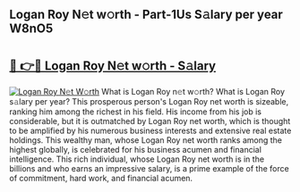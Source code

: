 ## Logan Roy N𝚎t w𝚘rth - Part-1Us S𝚊lary per year W8nO5

# <h2><a href="http://gc1jsm.nevu.top/?p=Logan+Roy">🔗 👉🔴 Logan Roy N𝚎t w𝚘rth - S𝚊lary</a></h2>

[![Logan Roy N𝚎t W𝚘rth](https://i.imgur.com/Oavwk0R.jpeg)](http://gc1jsm.nevu.top/?p=Logan+Roy)
What is Logan Roy n𝚎t w𝚘rth? What is Logan Roy s𝚊lary per year?
This prosperous person's Logan Roy net worth is sizeable, ranking him among the richest in his field. His income from his job is considerable, but it is outmatched by Logan Roy net worth, which is thought to be amplified by his numerous business interests and extensive real estate holdings. This wealthy man, whose Logan Roy net worth ranks among the highest globally, is celebrated for his business acumen and financial intelligence. This rich individual, whose Logan Roy net worth is in the billions and who earns an impressive salary, is a prime example of the force of commitment, hard work, and financial acumen.
